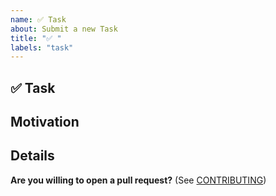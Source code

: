 ```yaml
---
name: ✅ Task
about: Submit a new Task
title: "✅ "
labels: "task"
---
```


## ✅ Task

<!--
	What is the task that needs to be done.
-->

## Motivation

<!--
	Is this task part of a feature?
	What module(s) does this affect?
	Please link to any relevant issues or other PRs!
-->

## Details

<!--
	What should be accomplished by this task?
	What module(s) does this task affect? Or is it a new module?
-->

**Are you willing to open a pull request?** (See
[CONTRIBUTING](../../CONTRIBUTING.md))
